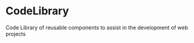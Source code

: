CodeLibrary
===========

Code Library of reusable components to assist in the development of web projects
